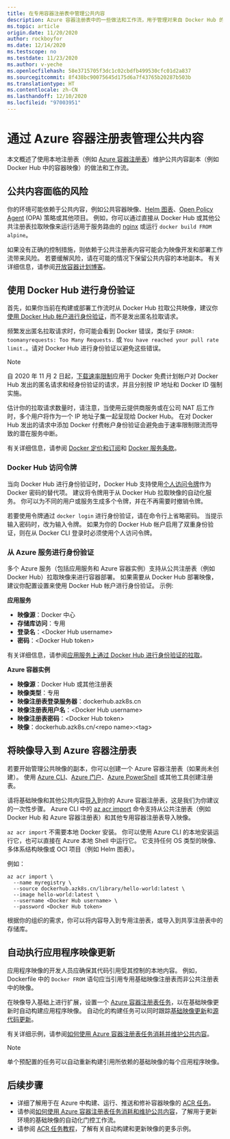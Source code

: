 ```yaml
---
title: 在专用容器注册表中管理公共内容
description: Azure 容器注册表中的一些做法和工作流，用于管理对来自 Docker Hub 的公共映像和其他公共内容的依赖
ms.topic: article
origin.date: 11/20/2020
author: rockboyfor
ms.date: 12/14/2020
ms.testscope: no
ms.testdate: 11/23/2020
ms.author: v-yeche
ms.openlocfilehash: 58e3715705f3dc1c02cbdfb499530cfc01d2a837
ms.sourcegitcommit: 8f438bc90075645d175d6a7f43765b20287b503b
ms.translationtype: HT
ms.contentlocale: zh-CN
ms.lasthandoff: 12/10/2020
ms.locfileid: "97003951"
---
```

<!--Verified successfully-->
# <a name="manage-public-content-with-azure-container-registry"></a>通过 Azure 容器注册表管理公共内容

本文概述了使用本地注册表（例如 [Azure 容器注册表](container-registry-intro.md)）维护公共内容副本（例如 Docker Hub 中的容器映像）的做法和工作流。 

## <a name="risks-with-public-content"></a>公共内容面临的风险

你的环境可能依赖于公共内容，例如公共容器映像、[Helm 图表](https://helm.sh/)、[Open Policy Agent](https://www.openpolicyagent.org/) (OPA) 策略或其他项目。 例如，你可以通过直接从 Docker Hub 或其他公共注册表拉取映像来运行适用于服务路由的 [nginx](https://hub.docker.com/_/nginx) 或运行 `docker build FROM alpine`。 

如果没有正确的控制措施，则依赖于公共注册表内容可能会为映像开发和部署工作流带来风险。 若要缓解风险，请在可能的情况下保留公共内容的本地副本。 有关详细信息，请参阅[开放容器计划博客](https://opencontainers.org/posts/blog/2020-10-30-consuming-public-content/)。 

## <a name="authenticate-with-docker-hub"></a>使用 Docker Hub 进行身份验证

首先，如果你当前在构建或部署工作流时从 Docker Hub 拉取公共映像，建议你[使用 Docker Hub 帐户进行身份验证](https://docs.docker.com/docker-hub/download-rate-limit/#how-do-i-authenticate-pull-requests)，而不是发出匿名拉取请求。

频繁发出匿名拉取请求时，你可能会看到 Docker 错误，类似于 `ERROR: toomanyrequests: Too Many Requests.` 或 `You have reached your pull rate limit.`。请对 Docker Hub 进行身份验证以避免这些错误。

> [!NOTE]
> 自 2020 年 11 月 2 日起，[下载速率限制](https://docs.docker.com/docker-hub/download-rate-limit)应用于 Docker 免费计划帐户对 Docker Hub 发出的匿名请求和经身份验证的请求，并且分别按 IP 地址和 Docker ID 强制实施。 
>
> 估计你的拉取请求数量时，请注意，当使用云提供商服务或在公司 NAT 后工作时，多个用户将作为一个 IP 地址子集一起呈现给 Docker Hub。 在对 Docker Hub 发出的请求中添加 Docker 付费帐户身份验证会避免由于速率限制限流而导致的潜在服务中断。
>
> 有关详细信息，请参阅 [Docker 定价和订阅](https://www.docker.com/pricing)和 [Docker 服务条款](https://www.docker.com/legal/docker-terms-service)。

### <a name="docker-hub-access-token"></a>Docker Hub 访问令牌

当向 Docker Hub 进行身份验证时，Docker Hub 支持使用[个人访问令牌](https://docs.docker.com/docker-hub/access-tokens/)作为 Docker 密码的替代项。 建议将令牌用于从 Docker Hub 拉取映像的自动化服务。 你可以为不同的用户或服务生成多个令牌，并在不再需要时撤销令牌。

若要使用令牌通过 `docker login` 进行身份验证，请在命令行上省略密码。 当提示输入密码时，改为输入令牌。 如果为你的 Docker Hub 帐户启用了双重身份验证，则在从 Docker CLI 登录时必须使用个人访问令牌。

### <a name="authenticate-from-azure-services"></a>从 Azure 服务进行身份验证

多个 Azure 服务（包括应用服务和 Azure 容器实例）支持从公共注册表（例如 Docker Hub）拉取映像来进行容器部署。 如果需要从 Docker Hub 部署映像，建议你配置设置来使用 Docker Hub 帐户进行身份验证。 示例:

**应用服务**

* **映像源**：Docker 中心
* **存储库访问**：专用
* **登录名**：\<Docker Hub username>
* **密码**：\<Docker Hub token>

有关详细信息，请参阅[应用服务上通过 Docker Hub 进行身份验证的拉取](https://azure.github.io/AppService/2020/10/15/Docker-Hub-authenticated-pulls-on-App-Service.html)。

**Azure 容器实例**

* **映像源**：Docker Hub 或其他注册表
* **映像类型**：专用
* **映像注册表登录服务器**：dockerhub.azk8s.cn
* **映像注册表用户名**：\<Docker Hub username>
* **映像注册表密码**：\<Docker Hub token>
* **映像**：dockerhub.azk8s.cn/\<repo name\>:\<tag>

## <a name="import-images-to-an-azure-container-registry"></a>将映像导入到 Azure 容器注册表

若要开始管理公共映像的副本，你可以创建一个 Azure 容器注册表（如果尚未创建）。 使用 [Azure CLI](container-registry-get-started-azure-cli.md)、[Azure 门户](container-registry-get-started-portal.md)、[Azure PowerShell](container-registry-get-started-powershell.md) 或其他工具创建注册表。 

请将基础映像和其他公共内容[导入](container-registry-import-images.md)到你的 Azure 容器注册表，这是我们为你建议的一次性步骤。 Azure CLI 中的 [az acr import](https://docs.azure.cn/cli/acr#az_acr_import) 命令支持从公共注册表（例如 Docker Hub 和 Azure 容器注册表）和其他专用容器注册表导入映像。 

`az acr import` 不需要本地 Docker 安装。 你可以使用 Azure CLI 的本地安装运行它，也可以直接在 Azure 本地 Shell 中运行它。 它支持任何 OS 类型的映像、多体系结构映像或 OCI 项目（例如 Helm 图表）。

例如：

```azurecli
az acr import \
  --name myregistry \
  --source dockerhub.azk8s.cn/library/hello-world:latest \
  --image hello-world:latest \
  --username <Docker Hub username> \
  --password <Docker Hub token>
```

根据你的组织的需求，你可以将内容导入到专用注册表，或导入到共享注册表中的存储库。

## <a name="automate-application-image-updates"></a>自动执行应用程序映像更新

应用程序映像的开发人员应确保其代码引用受其控制的本地内容。 例如，Dockerfile 中的 `Docker FROM` 语句应当引用专用基础映像注册表而非公共注册表中的映像。 

在映像导入基础上进行扩展，设置一个 [Azure 容器注册表任务](container-registry-tasks-overview.md)，以在基础映像更新时自动构建应用程序映像。 自动化的构建任务可以同时跟踪[基础映像更新](container-registry-tasks-base-images.md)和[源代码更新](container-registry-tasks-overview.md#trigger-task-on-source-code-update)。

有关详细示例，请参阅[如何使用 Azure 容器注册表任务消耗并维护公共内容](tasks-consume-public-content.md)。 

> [!NOTE]
> 单个预配置的任务可以自动重新构建引用所依赖的基础映像的每个应用程序映像。 

## <a name="next-steps"></a>后续步骤

* 详细了解用于在 Azure 中构建、运行、推送和修补容器映像的 [ACR 任务](container-registry-tasks-overview.md)。
* 请参阅[如何使用 Azure 容器注册表任务消耗和维护公共内容](tasks-consume-public-content.md)，了解用于更新环境的基础映像的自动化门控工作流。 
* 请参阅 [ACR 任务教程](container-registry-tutorial-quick-task.md)，了解有关自动构建和更新映像的更多示例。

<!-- Update_Description: new article about buffer gate public content -->
<!--NEW.date: 11/23/2020-->